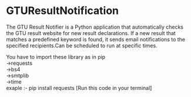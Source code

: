 # GTUResultNotification
The GTU Result Notifier is a Python application that automatically checks the GTU result website for new result declarations. If a new result that matches a predefined keyword is found, it sends email notifications to the specified recipients.Can be scheduled to run at specific times.<br />

You have to import these library as in pip <br />
->requests <br />
->bs4 <br />
->smtplib <br />
->time <br />
exaple :- pip install requests [Run this code in your terminal]
